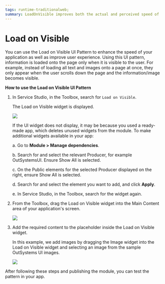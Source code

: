 ```yaml
---
tags: runtime-traditionalweb; 
summary: LoadOnVisible improves both the actual and perceived speed of your application.
---
```


# Load on Visible 

You can use the Load on Visible UI Pattern to enhance the speed of your application as well as improve user experience. Using this UI pattern, information is loaded onto the page only when it is visible to the user. For example, instead of loading all text and images onto a page at once, they only appear when the user scrolls down the page and the information/image becomes visible.

**How to use the Load on Visible UI Pattern**

1. In Service Studio, in the Toolbox, search for `Load on Visible`. 

    The Load on Visible widget is displayed.

     ![](<images/loadonvisible-3-ss.png>)

    If the UI widget does not display, it may be because you used a ready-made app, which deletes unused widgets from the module. To make additional widgets available in your app:

    a. Go to **Module > Manage dependencies**.

    b. Search for and select the relevant Producer, for example OutSystemsUI. Ensure Show All is selected. 

    c. On the Public elements for the selected Producer displayed on the right, ensure Show All is selected.
    
    d. Search for and select the element you want to add, and click **Apply**. 
    
    e. In Service Studio, in the Toolbox, search for the widget again.

1. From the Toolbox, drag the Load on Visible widget into the Main Content area of your application's screen.

    ![](<images/loadonvisible-4-ss.png>)

1. Add the required content to the placeholder inside the Load on Visible widget. 

    In this example, we add images by dragging the Image widget into the Load on Visible widget and selecting an image from the sample OutSystems UI images.

    ![](<images/loadonvisible-5-ss.png>)

After following these steps and publishing the module, you can test the pattern in your app.

